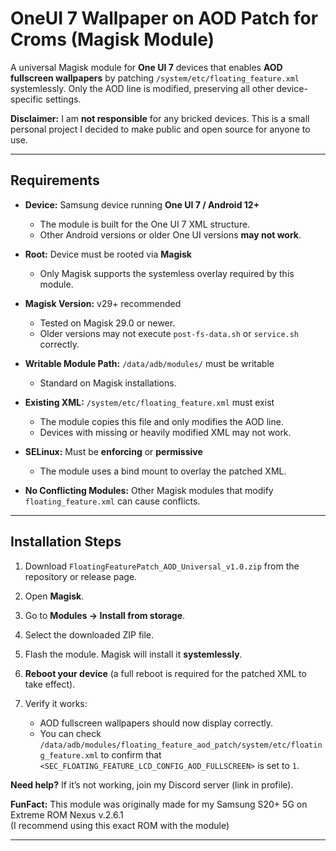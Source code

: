 # OneUI 7 Wallpaper on AOD Patch for Croms (Magisk Module)

A universal Magisk module for **One UI 7** devices that enables **AOD fullscreen wallpapers** by patching `/system/etc/floating_feature.xml` systemlessly. Only the AOD line is modified, preserving all other device-specific settings.

**Disclaimer:**
I am **not responsible** for any bricked devices. This is a small personal project I decided to make public and open source for anyone to use.

---

## Requirements

* **Device:** Samsung device running **One UI 7 / Android 12+**

  * The module is built for the One UI 7 XML structure.
  * Other Android versions or older One UI versions **may not work**.
* **Root:** Device must be rooted via **Magisk**

  * Only Magisk supports the systemless overlay required by this module.
* **Magisk Version:** v29+ recommended

  * Tested on Magisk 29.0 or newer.
  * Older versions may not execute `post-fs-data.sh` or `service.sh` correctly.
* **Writable Module Path:** `/data/adb/modules/` must be writable

  * Standard on Magisk installations.
* **Existing XML:** `/system/etc/floating_feature.xml` must exist

  * The module copies this file and only modifies the AOD line.
  * Devices with missing or heavily modified XML may not work.
* **SELinux:** Must be **enforcing** or **permissive**

  * The module uses a bind mount to overlay the patched XML.
* **No Conflicting Modules:** Other Magisk modules that modify `floating_feature.xml` can cause conflicts.

---

## Installation Steps

1. Download `FloatingFeaturePatch_AOD_Universal_v1.0.zip` from the repository or release page.
2. Open **Magisk**.
3. Go to **Modules → Install from storage**.
4. Select the downloaded ZIP file.
5. Flash the module. Magisk will install it **systemlessly**.
6. **Reboot your device** (a full reboot is required for the patched XML to take effect).
7. Verify it works:

   * AOD fullscreen wallpapers should now display correctly.
   * You can check `/data/adb/modules/floating_feature_aod_patch/system/etc/floating_feature.xml` to confirm that `<SEC_FLOATING_FEATURE_LCD_CONFIG_AOD_FULLSCREEN>` is set to `1`.

**Need help?**
If it’s not working, join my Discord server (link in profile).

**FunFact:** This module was originally made for my Samsung S20+ 5G on Extreme ROM Nexus v.2.6.1  
(I recommend using this exact ROM with the module)


---

